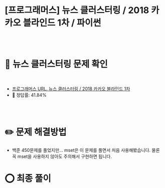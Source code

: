 # [프로그래머스] 뉴스 클러스터링 / 2018 카카오 블라인드 1차 / 파이썬


<br />
<br />


# 📖 뉴스 클러스터링 문제 확인

<br />

- [프로그래머스 URL. 뉴스 클러스터링 / 2018 카카오 블라인드 1차](https://programmers.co.kr/learn/courses/30/lessons/17677)
- 🎯 정답률: 41.84%

<br />
<br />



# ✏️  문제 해결방법

- 백준 450문제를 풀었지만... mset은 이 문제를 풀면서 처음 사용해봤습니다. 물론 꼭 mset을 사용하지 않아도 주의해서 구현하면 됩니다.




# ⭕ 최종 풀이

``` python

```


<br />
<br />